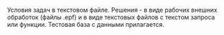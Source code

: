 Условия задач в текстовом файле.
Решения - в виде рабочих внешних обработок (файлы .epf) и в виде текстовых файлов с текстом запроса или функции.
Тестовая база с данными прилагается.
